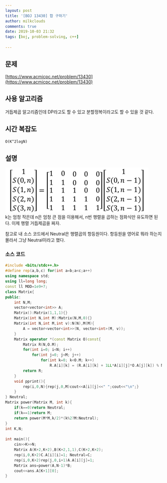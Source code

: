 ```yaml
---
layout: post
title: '[BOJ 13430] 합 구하기'
author: milkclouds
comments: true
date: 2019-10-03 21:32
tags: [boj, problem-solving, c++]

---
```

 

## 문제
[https://www.acmicpc.net/problem/13430](https://www.acmicpc.net/problem/13430)  


## 사용 알고리즘  
거듭제곱 알고리즘인데 DP라고도 할 수 있고 분할정복이라고도 할 수 있을 것 같다.  


## 시간 복잡도  
`O(K^2logN)`  


## 설명  
![점화식](/files/boj_13430.png)  
k는 엄청 작은데 n은 엄청 큰 점을 이용해서, n번 행렬을 곱하는 점화식만 유도하면 된다. 이제 행렬 거듭제곱을 짜자.  

참고로 내 소스 코드에서 Neutral은 행렬곱의 항등원이다. 항등원을 영어로 뭐라 하는지 몰라서 그냥 Neutral이라고 했다.


### 소스 코드
```cpp
#include <bits/stdc++.h>
#define rep(a,b,c) for(int a=b;a<c;a++)
using namespace std;
using ll=long long;
const ll MOD=1e9+7;
class Matrix{
public:
	int N,M;
	vector<vector<int>> A;
	Matrix():Matrix(1,1,1){}
	Matrix(int N,int M):Matrix(N,M,0){}
	Matrix(int N,int M,int v):N(N),M(M){
		A = vector<vector<int>>(N, vector<int>(M, v));
	}
	Matrix operator *(const Matrix O)const{
		Matrix R(N,O.M);
		for(int i=0; i<N; i++)
			for(int j=0; j<M; j++)
				for(int k=0; k<O.M; k++)
					R.A[i][k] = (R.A[i][k] + 1LL*A[i][j]*O.A[j][k]) % MOD;
		return R;
	}
	void pprint(){
		rep(i,0,N){rep(j,0,M)cout<<A[i][j]<<" ";cout<<"\n";}
	}
} Neutral;
Matrix power(Matrix M, int k){
	if(k==0)return Neutral;
	if(k==1)return M;
	return power(M*M,k/2)*(k%2?M:Neutral);
}
int K,N;

int main(){
	cin>>K>>N;
	Matrix A(K+2,K+2),B(K+2,1,1),C(K+2,K+2);
	rep(i,0,K+2)C.A[i][i]=1; Neutral=C; 
	rep(i,0,K+2)rep(j,0,i+1)A.A[i][j]=1;
	Matrix ans=power(A,N-1)*B;
	cout<<ans.A[K+1][0];
}
```